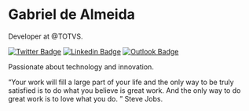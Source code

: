# Gabriel de Almeida

Developer at @TOTVS.

[![Twitter Badge](https://img.shields.io/badge/-@Gabr13l_Dev-10b981cc?style=flat-square&labelColor=6633cc&logo=twitter&logoColor=white&link=https://twitter.com/Gabr13l_DeV)](https://twitter.com/Gabr13l_DeV) 
[![Linkedin Badge](https://img.shields.io/badge/-Gabriel%20Almeida-10b981cc?style=flat-square&logo=Linkedin&logoColor=white&link=https://www.linkedin.com/in/gabriel-de-almeida-5bb7a614a/)](https://www.linkedin.com/in/gabriel-de-almeida-5bb7a614a/) 
[![Outlook Badge](https://img.shields.io/badge/-gabriel.almeida.p@outlook.com-10b981cc?style=flat-square&logo=outlook&logoColor=white&link=mailto:gabriel.almeida.p@outlook.com)](mailto:gabriel.almeida.p@outlook.com)


Passionate about technology and innovation.

“Your work will fill a large part of your life and the only way to be truly satisfied is to do what you believe is great work. And the only way to do great work is to love what you do. ” Steve Jobs.

